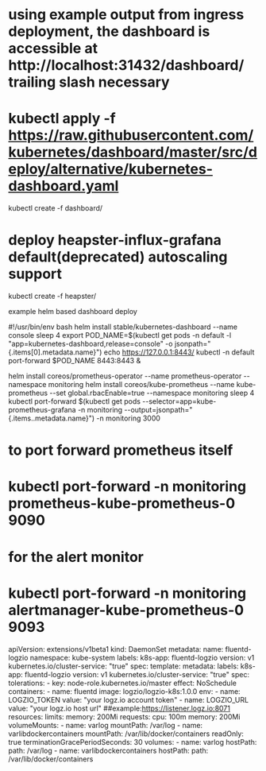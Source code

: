 # using example output from ingress deployment, the dashboard is accessible at http://localhost:31432/dashboard/   trailing slash necessary
# kubectl apply -f https://raw.githubusercontent.com/kubernetes/dashboard/master/src/deploy/alternative/kubernetes-dashboard.yaml
kubectl create -f dashboard/

# deploy heapster-influx-grafana default(deprecated) autoscaling support
kubectl create -f heapster/










example helm based dashboard deploy

#!/usr/bin/env bash
helm install stable/kubernetes-dashboard --name console
sleep 4
export POD_NAME=$(kubectl get pods -n default -l "app=kubernetes-dashboard,release=console" -o jsonpath="{.items[0].metadata.name}")
echo https://127.0.0.1:8443/
kubectl -n default port-forward $POD_NAME 8443:8443 &





helm install coreos/prometheus-operator --name prometheus-operator --namespace monitoring
helm install coreos/kube-prometheus --name kube-prometheus --set global.rbacEnable=true --namespace monitoring
sleep 4
kubectl port-forward $(kubectl get  pods --selector=app=kube-prometheus-grafana -n  monitoring --output=jsonpath="{.items..metadata.name}") -n monitoring  3000

# to port forward prometheus itself
# kubectl port-forward -n monitoring prometheus-kube-prometheus-0 9090


# for the alert monitor
# kubectl port-forward -n monitoring alertmanager-kube-prometheus-0 9093




apiVersion: extensions/v1beta1
kind: DaemonSet
metadata:
  name: fluentd-logzio
  namespace: kube-system
  labels:
    k8s-app: fluentd-logzio
    version: v1
    kubernetes.io/cluster-service: "true"
spec:
  template:
    metadata:
      labels:
        k8s-app: fluentd-logzio
        version: v1
        kubernetes.io/cluster-service: "true"
    spec:
      tolerations:
      - key: node-role.kubernetes.io/master
        effect: NoSchedule
      containers:
      - name: fluentd
        image: logzio/logzio-k8s:1.0.0
        env:
          - name:  LOGZIO_TOKEN
            value: "your logz.io account token"
          - name:  LOGZIO_URL
            value: "your logz.io host url" ##example:https://listener.logz.io:8071  
        resources:
          limits:
            memory: 200Mi
          requests:
            cpu: 100m
            memory: 200Mi
        volumeMounts:
        - name: varlog
          mountPath: /var/log
        - name: varlibdockercontainers
          mountPath: /var/lib/docker/containers
    readOnly: true
      terminationGracePeriodSeconds: 30
      volumes:
      - name: varlog
        hostPath:
          path: /var/log
      - name: varlibdockercontainers
        hostPath:
          path: /var/lib/docker/containers